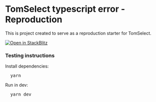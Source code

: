 <h1>TomSelect typescript error - Reproduction</h1>

<p>
  This is project created to serve as a reproduction starter for TomSelect.
</p>

<a href="https://stackblitz.com/github/harkor/tomselect-recursive-partial">
  <img
    alt="Open in StackBlitz"
    src="https://developer.stackblitz.com/img/open_in_stackblitz.svg"
  />
</a>

<h3>Testing instructions</h3>

<p>Install dependencies:</p>
<pre>
  yarn
</pre>

<p>Run in dev:</p>
<pre>
  yarn dev
</pre>
